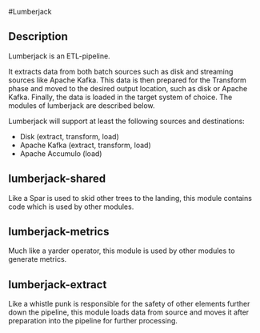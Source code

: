 #Lumberjack

## Description
Lumberjack is an ETL-pipeline. 

It extracts data from both batch sources such as
disk and streaming sources like Apache Kafka. This data is then prepared for
the Transform phase and moved to the desired output location, such as disk or
Apache Kafka. Finally, the data is loaded in the target system of choice.
The modules of lumberjack are described below.

Lumberjack will support at least the following sources and destinations:
* Disk (extract, transform, load)
* Apache Kafka (extract, transform, load)
* Apache Accumulo (load)

## lumberjack-shared
Like a Spar is used to skid other trees to the landing, this module contains
code which is used by other modules. 

## lumberjack-metrics
Much like a yarder operator, this module is used by other modules to generate
metrics.

## lumberjack-extract
Like a whistle punk is responsible for the safety of other elements further
down the pipeline, this module loads data from source and moves it after
preparation into the pipeline for further processing.   
